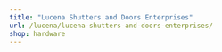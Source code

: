 ```yaml
---
title: "Lucena Shutters and Doors Enterprises"
url: /lucena/lucena-shutters-and-doors-enterprises/
shop: hardware
---
```

